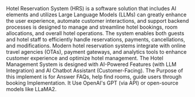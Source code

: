 Hotel Reservation System (HRS) is a software solution that includes AI elements and utilizes Large Language Models (LLMs) can greatly enhance the user experience,
automate customer interactions, and support backend processes is designed to manage and streamline hotel bookings, room allocations, and overall hotel operations. 
The system enables both guests and hotel staff to efficiently handle reservations, payments, cancellations, and modifications. 
Modern hotel reservation systems integrate with online travel agencies (OTAs), payment gateways, and analytics tools to enhance customer experience and optimize hotel management.
The Hotel Management System is designed with AI-Powered Features (with LLM Integration) and AI Chatbot Assistant (Customer-Facing). 
The Purpose of this implement is for Answer FAQs, help find rooms, guide users through booking Implementation. It Use OpenAI's GPT (via API) or open-source models like LLaMA2.
